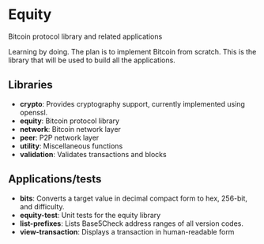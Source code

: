 # Equity
Bitcoin protocol library and related applications

Learning by doing. The plan is to implement Bitcoin from scratch. This is the library that will be used to build all the applications.

## Libraries

* **crypto**: Provides cryptography support, currently implemented using openssl.
* **equity**: Bitcoin protocol library
* **network**: Bitcoin network layer
* **peer**: P2P network layer
* **utility**: Miscellaneous functions
* **validation**: Validates transactions and blocks

## Applications/tests
* **bits**: Converts a target value in decimal compact form to hex, 256-bit, and difficulty.
* **equity-test**: Unit tests for the equity library
* **list-prefixes**: Lists Base5Check address ranges of all version codes.
* **view-transaction**: Displays a transaction in human-readable form
